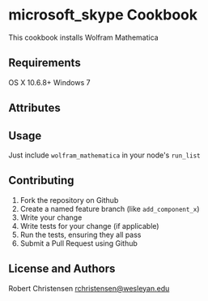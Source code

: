 microsoft_skype Cookbook
===========================
This cookbook installs Wolfram Mathematica

Requirements
------------
OS X 10.6.8+
Windows 7

Attributes
----------

Usage
-----
Just include `wolfram_mathematica` in your node's `run_list`


Contributing
------------
1. Fork the repository on Github
2. Create a named feature branch (like `add_component_x`)
3. Write your change
4. Write tests for your change (if applicable)
5. Run the tests, ensuring they all pass
6. Submit a Pull Request using Github

License and Authors
-------------------
Robert Christensen <rchristensen@wesleyan.edu>
